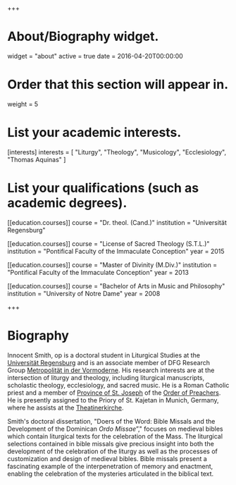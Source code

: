 +++
# About/Biography widget.
widget = "about"
active = true
date = 2016-04-20T00:00:00

# Order that this section will appear in.
weight = 5

# List your academic interests.
[interests]
  interests = [
    "Liturgy",
    "Theology",
    "Musicology",
    "Ecclesiology",
    "Thomas Aquinas"
  ]

# List your qualifications (such as academic degrees).
[[education.courses]]
  course = "Dr. theol. (Cand.)"
  institution = "Universität Regensburg" 

[[education.courses]]
  course = "License of Sacred Theology (S.T.L.)"
  institution = "Pontifical Faculty of the Immaculate Conception"
  year = 2015

[[education.courses]]
  course = "Master of Divinity (M.Div.)"
  institution = "Pontifical Faculty of the Immaculate Conception"
  year = 2013

[[education.courses]]
  course = "Bachelor of Arts in Music and Philosophy"
  institution = "University of Notre Dame"
  year = 2008
 
+++

# Biography

Innocent Smith, op is a doctoral student in Liturgical Studies at the [Universität Regensburg](https://www.uni-regensburg.de/theologie/liturgiewissenschaft/index.html) and is an associate member of DFG Research Group [Metropolität in der Vormoderne](https://www.uni-regensburg.de/philosophie-kunst-geschichte-gesellschaft/metropolitaet-vormoderne/startseite/index.html). His research interests are at the intersection of liturgy and theology, including liturgical manuscripts, scholastic theology, ecclesiology, and sacred music. He is a Roman Catholic priest and a member of [Province of St. Joseph](https://opeast.org/) of the [Order of Preachers](https://www.op.org). He is presently assigned to the Priory of St. Kajetan in Munich, Germany, where he assists at the [Theatinerkirche](http://www.theatinerkirche.de/).

Smith's doctoral dissertation, "Doers of the Word: Bible Missals and the Development of the Dominican _Ordo Missae_”," focuses on medieval bibles which contain liturgical texts for the celebration of the Mass. The liturgical selections contained in bible missals give precious insight into both the development of the celebration of the liturgy as well as the processes of customization and design of medieval bibles. Bible missals present a fascinating example of the interpenetration of memory and enactment, enabling the celebration of the mysteries articulated in the biblical text.
